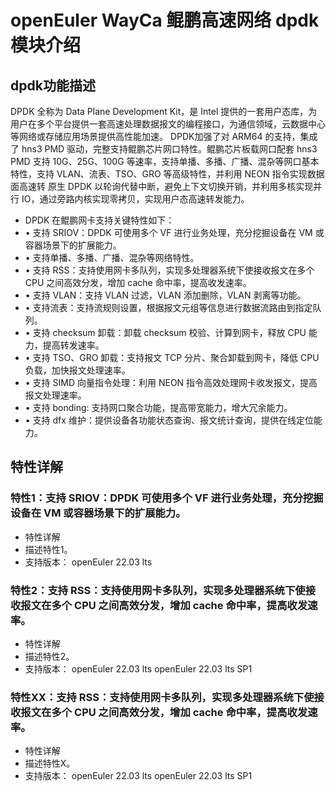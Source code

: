
# openEuler WayCa 鲲鹏高速网络 dpdk模块介绍

## dpdk功能描述

DPDK 全称为 Data Plane Development Kit，是 Intel 提供的一套用户态库，为用户在多个平台提供一套高速处理数据报文的编程接口，为通信领域，云数据中心等网络或存储应用场景提供高性能加速。
DPDK加强了对 ARM64 的支持，集成了 hns3 PMD 驱动，完整支持鲲鹏芯片网口特性。鲲鹏芯片板载网口配套 hns3 PMD 支持 10G、25G、100G 等速率，支持单播、多播、广播、混杂等网口基本特性，支持 VLAN、流表、TSO、GRO 等高级特性，并利用 NEON 指令实现数据面高速转
原生 DPDK 以轮询代替中断，避免上下文切换开销，并利用多核实现并行 IO，通过旁路内核实现零拷贝，实现用户态高速转发能力。
- DPDK 在鲲鹏网卡支持关键特性如下：
- • 支持 SRIOV：DPDK 可使用多个 VF 进行业务处理，充分挖掘设备在 VM 或容器场景下的扩展能力。
- • 支持单播、多播、广播、混杂等网络特性。
- • 支持 RSS：支持使用网卡多队列，实现多处理器系统下使接收报文在多个 CPU 之间高效分发，增加 cache 命中率，提高收发速率。
- • 支持 VLAN：支持 VLAN 过滤，VLAN 添加删除，VLAN 剥离等功能。
- • 支持流表：支持流规则设置，根据报文元组等信息进行数据流路由到指定队列。
- • 支持 checksum 卸载：卸载 checksum 校验、计算到网卡，释放 CPU 能力，提高转发速率。
- • 支持 TSO、GRO 卸载：支持报文 TCP 分片、聚合卸载到网卡，降低 CPU 负载，加快报文处理速率。
- • 支持 SIMD 向量指令处理：利用 NEON 指令高效处理网卡收发报文，提高报文处理速率。
- • 支持 bonding: 支持网口聚合功能，提高带宽能力，增大冗余能力。
- • 支持 dfx 维护：提供设备各功能状态查询、报文统计查询，提供在线定位能力。

## 特性详解

### 特性1：支持 SRIOV：DPDK 可使用多个 VF 进行业务处理，充分挖掘设备在 VM 或容器场景下的扩展能力。
- 特性详解
- 描述特性1。
- 支持版本： openEuler 22.03 lts

### 特性2：支持 RSS：支持使用网卡多队列，实现多处理器系统下使接收报文在多个 CPU 之间高效分发，增加 cache 命中率，提高收发速率。
- 特性详解
- 描述特性2。
- 支持版本： openEuler 22.03 lts  openEuler 22.03 lts SP1

### 特性XX：支持 RSS：支持使用网卡多队列，实现多处理器系统下使接收报文在多个 CPU 之间高效分发，增加 cache 命中率，提高收发速率。
- 特性详解
- 描述特性X。
- 支持版本： openEuler 22.03 lts  openEuler 22.03 lts SP1